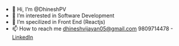 - 👋 Hi, I’m @DhineshPV
- 👀 I’m interested in Software Development 
- 🌱 I’m specilized in Front End (Reactjs)
- 📫 How to reach me 
dhineshvijayan05@gmail.com
9809714478
-[LinkedIn](https://www.linkedin.com/in/Dhinesh986)

<!---
DhineshPV/DhineshPV is a ✨ special ✨ repository because its `README.md` (this file) appears on your GitHub profile.
You can click the Preview link to take a look at your changes.
--->
